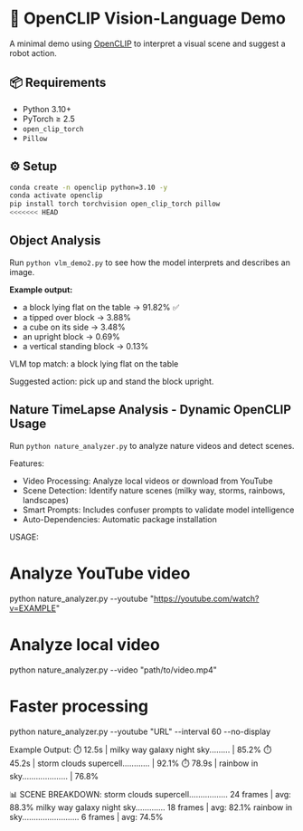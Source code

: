 # 🧠 OpenCLIP Vision-Language Demo

A minimal demo using [OpenCLIP](https://github.com/mlfoundations/open_clip) to interpret a visual scene and suggest a robot action.

## 📦 Requirements
- Python 3.10+
- PyTorch ≥ 2.5
- `open_clip_torch`
- `Pillow`

## ⚙️ Setup
```bash
conda create -n openclip python=3.10 -y
conda activate openclip
pip install torch torchvision open_clip_torch pillow
<<<<<<< HEAD
```

## Object Analysis
Run `python vlm_demo2.py` to see how the model interprets and describes an image.

**Example output:**
- a block lying flat on the table -> 91.82% ✅
- a tipped over block -> 3.88%
- a cube on its side -> 3.48%
- an upright block -> 0.69%
- a vertical standing block -> 0.13%


VLM top match: a block lying flat on the table  

Suggested action: pick up and stand the block upright.



## Nature TimeLapse Analysis - Dynamic OpenCLIP Usage
Run `python nature_analyzer.py` to analyze nature videos and detect scenes.

Features:
- Video Processing: Analyze local videos or download from YouTube
- Scene Detection: Identify nature scenes (milky way, storms, rainbows, landscapes)
- Smart Prompts: Includes confuser prompts to validate model intelligence
- Auto-Dependencies: Automatic package installation


USAGE: 
# Analyze YouTube video
python nature_analyzer.py --youtube "https://youtube.com/watch?v=EXAMPLE"

# Analyze local video  
python nature_analyzer.py --video "path/to/video.mp4"

# Faster processing
python nature_analyzer.py --youtube "URL" --interval 60 --no-display


Example Output:
⏱️   12.5s | milky way galaxy night sky......... | 85.2%
⏱️   45.2s | storm clouds supercell............ | 92.1%
⏱️   78.9s | rainbow in sky.................... | 76.8%

📊 SCENE BREAKDOWN:
  storm clouds supercell................. 24 frames | avg: 88.3%
  milky way galaxy night sky............. 18 frames | avg: 82.1%
  rainbow in sky.........................  6 frames | avg: 74.5%
